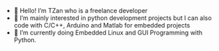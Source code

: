- 👋 Hello! I’m TZan who is a freelance developer
- 👀 I’m mainly interested in python development projects but I can also code with C/C++, Arduino and Matlab for embedded projects
- 🌱 I’m currently doing Embedded Linux and GUI Programming with Python.

<!---
TZan14/TZan14 is a ✨ special ✨ repository because its `README.md` (this file) appears on your GitHub profile.
You can click the Preview link to take a look at your changes.
--->
